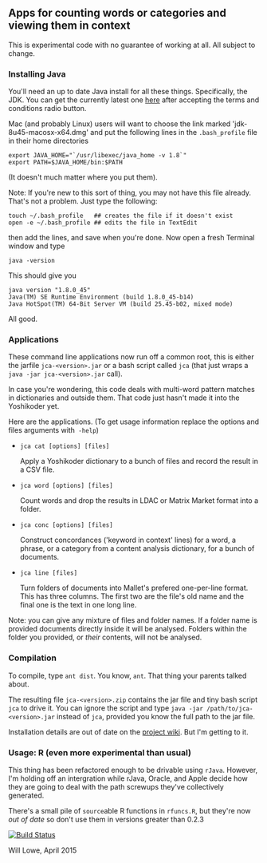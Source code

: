 ## Apps for counting words or categories and viewing them in context

This is experimental code with no guarantee of working at all.
All subject to change.

### Installing Java 

You'll need an up to date Java install for all these things.
Specifically, the JDK.  You can get the currently latest one
[here](http://www.oracle.com/technetwork/java/javase/downloads/jdk8-downloads-2133151.html) after accepting the terms and conditions radio button.  

Mac (and probably Linux) users will want to choose the link marked
'jdk-8u45-macosx-x64.dmg' and put the following lines in the `.bash_profile`
file in their home directories

    export JAVA_HOME="`/usr/libexec/java_home -v 1.8`"
    export PATH=$JAVA_HOME/bin:$PATH

(It doesn't much matter where you put them).

Note: If you're new to this sort of thing, you may not have this file
already.  That's not a problem.  Just type the following:
   
    touch ~/.bash_profile   ## creates the file if it doesn't exist 
    open -e ~/.bash_profile ## edits the file in TextEdit

then add the lines, and save when you're done.  Now open a fresh Terminal window and type

    java -version

This should give you 

    java version "1.8.0_45"
    Java(TM) SE Runtime Environment (build 1.8.0_45-b14)
    Java HotSpot(TM) 64-Bit Server VM (build 25.45-b02, mixed mode)

All good.

### Applications

These command line applications now run off a common root, this is
either the jarfile `jca-<version>.jar` or a bash script called `jca`
(that just wraps a `java -jar jca-<version>.jar` call).

In case you're wondering, this code deals with multi-word pattern
matches in dictionaries and outside them.  That code just hasn't made it into
the Yoshikoder yet.

Here are the applications.  (To get usage information replace the
options and files arguments with` -help`)

* `jca cat [options] [files]`

  Apply a Yoshikoder dictionary to a bunch of files and record the
  result in a CSV file.  

* `jca word [options] [files]`

  Count words and drop the results in LDAC or Matrix Market format into
  a folder.

* `jca conc [options] [files]`
  
  Construct concordances ('keyword in context' lines) for a word, a phrase, 
  or a category from a content analysis dictionary, for a bunch of documents.

* `jca line [files]`

  Turn folders of documents into Mallet's prefered one-per-line
  format.  This has three columns.  The first two are the file's old
  name and the final one is the text in one long line.

Note: you can give any mixture of files and folder names.  If a folder
name is provided documents directly inside it will be analysed.
Folders within the folder you provided, or *their* contents, will not
be analysed.

### Compilation

To compile, type `ant dist`.  You know, `ant`.  That thing your
parents talked about.

The resulting file `jca-<version>.zip` contains the jar file and tiny
bash script `jca` to drive it.  You can ignore
the script and type `java -jar /path/to/jca-<version>.jar` instead of `jca`,
provided you know the full path to the jar file.

Installation details are out of date on the [project
wiki](https://github.com/conjugateprior/jca/wiki).  But I'm getting to
it.

### Usage: R (even more experimental than usual)

This thing has been refactored enough to be drivable using
`rJava`. However, I'm holding off an intergration while rJava, Oracle,
and Apple decide how they are going to deal with the path screwups
they've collectively generated.

There's a small pile of `source`able R functions in `rfuncs.R`, but
they're now *out of date* so don't use them in versions greater than
0.2.3

[![Build Status](https://travis-ci.org/conjugateprior/jca.svg?branch=master)](https://travis-ci.org/conjugateprior/jca)

Will Lowe, April 2015


